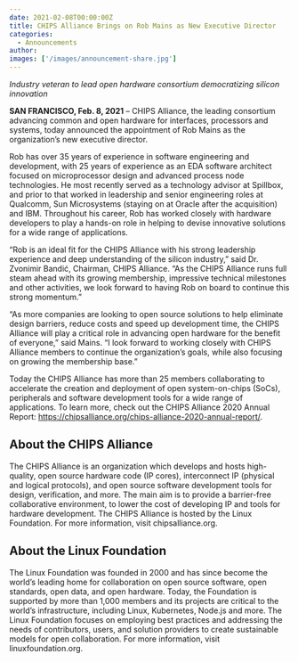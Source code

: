 ```yaml
---
date: 2021-02-08T00:00:00Z
title: CHIPS Alliance Brings on Rob Mains as New Executive Director
categories:
  - Announcements
author: 
images: ['/images/announcement-share.jpg']
---
```


*Industry veteran to lead open hardware consortium democratizing silicon innovation*

**SAN FRANCISCO, Feb. 8, 2021** – CHIPS Alliance, the leading consortium advancing common and open hardware for interfaces, processors and systems, today announced the appointment of Rob Mains as the organization’s new executive director.

Rob has over 35 years of experience in software engineering and development, with 25 years of experience as an EDA software architect focused on microprocessor design and advanced process node technologies. He most recently served as a technology advisor at Spillbox, and prior to that worked in leadership and senior engineering roles at Qualcomm, Sun Microsystems (staying on at Oracle after the acquisition) and IBM. Throughout his career, Rob has worked closely with hardware developers to play a hands-on role in helping to devise innovative solutions for a wide range of applications.

“Rob is an ideal fit for the CHIPS Alliance with his strong leadership experience and deep understanding of the silicon industry,” said Dr. Zvonimir Bandić, Chairman, CHIPS Alliance. “As the CHIPS Alliance runs full steam ahead with its growing membership, impressive technical milestones and other activities, we look forward to having Rob on board to continue this strong momentum.”

“As more companies are looking to open source solutions to help eliminate design barriers, reduce costs and speed up development time, the CHIPS Alliance will play a critical role in advancing open hardware for the benefit of everyone,” said Mains. “I look forward to working closely with CHIPS Alliance members to continue the organization’s goals, while also focusing on growing the membership base.”

Today the CHIPS Alliance has more than 25 members collaborating to accelerate the creation and deployment of open system-on-chips (SoCs), peripherals and software development tools for a wide range of applications. To learn more, check out the CHIPS Alliance 2020 Annual Report: https://chipsalliance.org/chips-alliance-2020-annual-report/.

## About the CHIPS Alliance

The CHIPS Alliance is an organization which develops and hosts high-quality, open source hardware code (IP cores), interconnect IP (physical and logical protocols), and open source software development tools for design, verification, and more. The main aim is to provide a barrier-free collaborative environment, to lower the cost of developing IP and tools for hardware development. The CHIPS Alliance is hosted by the Linux Foundation. For more information, visit chipsalliance.org.

## About the Linux Foundation

The Linux Foundation was founded in 2000 and has since become the world’s leading home for collaboration on open source software, open standards, open data, and open hardware. Today, the Foundation is supported by more than 1,000 members and its projects are critical to the world’s infrastructure, including Linux, Kubernetes, Node.js and more. The Linux Foundation focuses on employing best practices and addressing the needs of contributors, users, and solution providers to create sustainable models for open collaboration. For more information, visit linuxfoundation.org.